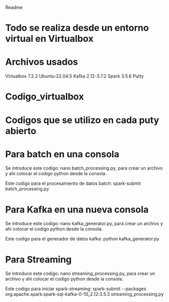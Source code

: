 Readme
# Todo se realiza desde un entorno virtual en Virtualbox

# Archivos usados
Virtualbox 7.2.2
Ubuntu-22.04.5
Kafka 2.12-3.7.2
Spark 3.5.6 
Putty

# Codigo_virtualbox

# Codigos que se utilizo en cada puty abierto

# Para batch en una consola
Se introduce este codigo: nano batch_processing.py, para crear un archivo y ahi colocar el codigo python desde la consola.

Este codigo para el procesamiento de datos batch: spark-submit batch_processing.py

# Para Kafka en una nueva consola
Se introduce este codigo: nano kafka_generator.py, para crear un archivo y ahi colocar el codigo python desde la consola.

Este codigo para el generador de datos kafka: python kafka_generator.py

# Para Streaming

Se introduce este codigo: nano streaming_processing.py, para crear un archivo y ahi colocar el codigo python desde la consola.

Este codigo para iniciar spark-streaming: spark-submit --packages org.apache.spark:spark-sql-kafka-0-10_2.12:3.5.3 streaming_processing.py
